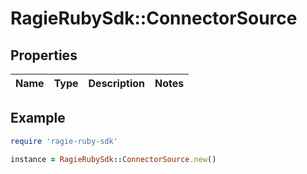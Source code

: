 # RagieRubySdk::ConnectorSource

## Properties

| Name | Type | Description | Notes |
| ---- | ---- | ----------- | ----- |

## Example

```ruby
require 'ragie-ruby-sdk'

instance = RagieRubySdk::ConnectorSource.new()
```


